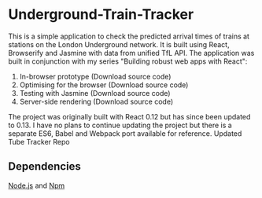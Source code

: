 # Underground-Train-Tracker
This is a simple application to check the predicted arrival times of trains at stations on the London Underground network. It is built using React, Browserify and Jasmine with data from unified TfL API. The application was built in conjunction with my series "Building robust web apps with React":

1. In-browser prototype (Download source code)
2. Optimising for the browser (Download source code)
3. Testing with Jasmine (Download source code)
4. Server-side rendering (Download source code)

The project was originally built with React 0.12 but has since been updated to 0.13. I have no plans to continue updating the project but there is a separate ES6, Babel and Webpack port available for reference.
Updated Tube Tracker Repo

## Dependencies
<a href="Node.js"> Node.js</a> and
<a href="https://docs.npmjs.com/cli/v8/commands/npm-install"> Npm</a>

